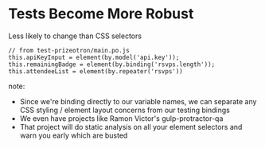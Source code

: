 # Tests Become More Robust

Less likely to change than CSS selectors
```
// from test-prizeotron/main.po.js
this.apiKeyInput = element(by.model('api.key'));
this.remainingBadge = element(by.binding('rsvps.length'));
this.attendeeList = element(by.repeater('rsvps'))
```

note:
- Since we're binding directly to our variable names, we can separate any CSS styling / element layout concerns from our testing bindings
- We even have projects like Ramon Victor's gulp-protractor-qa 
- That project will do static analysis on all your element selectors and warn you early which are busted